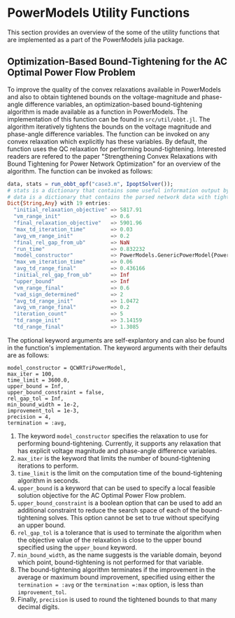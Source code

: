 # PowerModels Utility Functions

This section provides an overview of the some of the utility functions that are implemented as a part of the PowerModels julia package. 

## Optimization-Based Bound-Tightening for the AC Optimal Power Flow Problem

To improve the quality of the convex relaxations available in PowerModels and also to obtain tightened bounds on the voltage-magnitude and phase-angle difference variables, an optimization-based bound-tightening algorithm is made available as a function in PowerModels. The implementation of this function can be found in `src/util/obbt.jl`. The algorithm iteratively tightens the bounds on the voltage magnitude and phase-angle difference variables. The function can be invoked on any convex relaxation which explicitly has these variables. By default, the function uses the QC relaxation for performing bound-tightening. Interested readers are refered to the paper "Strengthening Convex Relaxations with Bound Tightening for Power Network Optimization" for an overview of the algorithm. The function can be invoked as follows:

```julia
data, stats = run_obbt_opf("case3.m", IpoptSolver());
# stats is a dictionary that contains some useful information output by algorithm
# data is a dictionary that contains the parsed network data with tightened bounds
Dict{String,Any} with 19 entries:
  "initial_relaxation_objective" => 5817.91
  "vm_range_init"                => 0.6
  "final_relaxation_objective"   => 5901.96
  "max_td_iteration_time"        => 0.03
  "avg_vm_range_init"            => 0.2
  "final_rel_gap_from_ub"        => NaN
  "run_time"                     => 0.832232
  "model_constructor"            => PowerModels.GenericPowerModel{PowerModels.Q…
  "max_vm_iteration_time"        => 0.06
  "avg_td_range_final"           => 0.436166
  "initial_rel_gap_from_ub"      => Inf
  "upper_bound"                  => Inf
  "vm_range_final"               => 0.6
  "vad_sign_determined"          => 2
  "avg_td_range_init"            => 1.0472
  "avg_vm_range_final"           => 0.2
  "iteration_count"              => 5
  "td_range_init"                => 3.14159
  "td_range_final"               => 1.3085
```

The optional keyword arguments are self-explantory and can also be found in the function's implementation. The keyword arguments with their defaults are as follows:

```
model_constructor = QCWRTriPowerModel,
max_iter = 100, 
time_limit = 3600.0,
upper_bound = Inf,
upper_bound_constraint = false, 
rel_gap_tol = Inf,
min_bound_width = 1e-2,
improvement_tol = 1e-3, 
precision = 4,
termination = :avg,
```

1. The keyword `model_constructor` specifies the relaxation to use for performing bound-tightening. Currently, it supports any relaxation that has explicit voltage magnitude and phase-angle difference variables. 
2. `max_iter` is the keyword that limits the number of bound-tightening iterations to perform. 
3. `time_limit` is the limit on the computation time of the bound-tightening algorithm in seconds.
4. `upper_bound` is a keyword that can be used to specify a local feasible solution objective for the AC Optimal Power Flow problem. 
5. `upper_bound_constraint` is a boolean option that can be used to add an additional constraint to reduce the search space of each of the bound-tightening solves. This option cannot be set to true without specifying an upper bound. 
6. `rel_gap_tol` is a tolerance that is used to terminate the algorithm when the objective value of the relaxation is close to the upper bound specified using the `upper_bound` keyword. 
7. `min_bound_width`, as the name suggests is the variable domain, beyond which point, bound-tightening is not performed for that variable.
8. The bound-tightening algorithm terminates if the improvement in the average or maximum bound improvement, specified using either the `termination = :avg` or the `termination =:max` option, is less than `improvement_tol`. 
9. Finally, `precision` is used to round the tightened bounds to that many decimal digits. 
